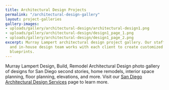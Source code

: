 ```yaml
---
title: Architectural Design Projects
permalink: "/architectural-design-gallery"
layout: project-galleries
gallery-images:
- uploads/gallery/architectural-design/architectural-design1.png
- uploads/gallery/architectural-design/design1_page_1.png
- uploads/gallery/architectural-design/design1_page_2.png
excerpt: Murray Lampert architectural design project gallery. Our staff architect
  and in-house design team works with each client to create customized remodeling
  blueprints.
---
```


Murray Lampert Design, Build, Remodel Architectural Design photo gallery of designs for San Diego second stories, home remodels, interior space planning, floor planning, elevations, and more. Visit our [San Diego Architectural Design Services](/san-diego-architectural-design-services) page to learn more.

